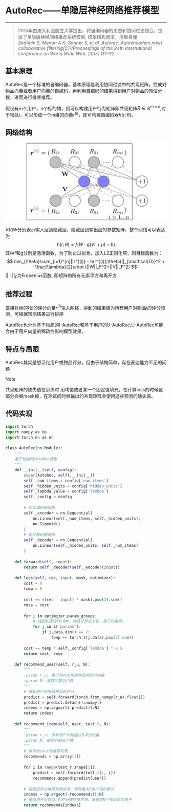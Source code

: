 # AutoRec——单隐层神经网络推荐模型

---

> 2015年由澳大利亚国立大学提出，将自编码器的思想和协同过滤结合，提出了单隐层神经网络推荐系统模型, 模型结构简洁，清晰易懂 \
> *Sedhain S, Menon A K, Sanner S, et al. Autorec: Autoencoders meet collaborative filtering[C]//Proceedings of the 24th international conference on World Wide Web. 2015: 111-112.*

## 基本原理

AutoRec是一个标准的自编码器，基本原理是利用协同过滤中的共现矩阵，完成对物品向量或者用户向量的自编码，再利用自编码的结果得到用户对物品的预估分数，进而进行排序推荐。

假设有$m$个用户，$n$个标的物，则可以构建用户行为矩阵即共现矩阵$R \in \mathbb{R}^{m\times n}$,对于物品i，可以形成一个m维的向量$r^{(i)}$，即可构建自编码器$h(r;\theta)$。

## 网络结构

![](../images/深度学习推荐算法/AutoRec结构图.jpg)

$V$和$W$分别表示输入层到隐藏层，隐藏层到输出层的参数矩阵，整个网络可以表达为：
$$
h(r;\theta) = f(W\cdot g(Vr+\mu) +b)
$$
其中f和g分别是激活函数，为了防止过拟合，加入L2正则化项，则目标函数为：
$$
min_{\theta}\sum_{i=1}^{n}||r^{(i)} - h(r^{(i)};\theta)||_{\mathcal{O}}^2 + \frac{\lambda}{2}\cdot (||W||_F^2+||V||_F^2)
$$
$||\cdot||_F$为Frobenius范数, 即矩阵的所有元素平方和再开方

## 推荐过程

直接将标的物i的评分向量$r^{(i)}$输入网络，得到的结果极为所有用户对物品i的评分预测，可根据预测结果进行排序

AutoRec也分为基于物品的I-AutoRec和基于用户的U-AutoRec,U-AutoRec可能会由于用户向量的稀疏性影响模型效果。

## 特点与局限

AutoRec其实是想泛化用户或物品评分，但由于结构简单，存在表达能力不足的问题

> [!NOTE]
> 共现矩阵的缺失值在训练时 用均值或者某一个固定值填充，在计算loss的时候这部分会被mask掉，在测试的时候输出的共现矩阵会使用这些预测的缺失值。


## 代码实现

```python
import torch
import numpy as np
import torch.nn as nn

class AutoRec(nn.Module):
    """
    基于物品的AutoRec模型
    """
    def __init__(self, config):
        super(AutoRec, self).__init__()
        self._num_items = config['num_items']
        self._hidden_units = config['hidden_units']
        self._lambda_value = config['lambda']
        self._config = config

        # 定义编码器结构
        self._encoder = nn.Sequential(
            nn.Linear(self._num_items, self._hidden_units),
            nn.Sigmoid()
        )
        # 定义解码器结构
        self._decoder = nn.Sequential(
            nn.Linear(self._hidden_units, self._num_items)
        )

    def forward(self, input):
        return self._decoder(self._encoder(input))

    def loss(self, res, input, mask, optimizer):
        cost = 0
        temp = 0

        cost += ((res - input) * mask).pow(2).sum()
        rmse = cost

        for i in optimizer.param_groups:
            # 找到权重矩阵V和W，并且计算平方和，用于约束项。
            for j in i['params']:
                if j.data.dim() == 2:
                    temp += torch.t(j.data).pow(2).sum()

        cost += temp * self._config['lambda'] * 0.5
        return cost, rmse

    def recommend_user(self, r_u, N):
        """
        :param r_u: 单个用户对所有物品的评分向量
        :param N: 推荐的商品个数
        """
        # 得到用户对所有物品的评分
        predict = self.forward(torch.from_numpy(r_u).float())
        predict = predict.detach().numpy()
        indexs = np.argsort(-predict)[:N]
        return indexs

    def recommend_item(self, user, test_r, N):
        """
        :param r_u: 所有用户对物品i的评分向量
        :param N: 推荐的商品个数
        """
        # 保存给user的推荐列表
        recommends = np.array([])

        for i in range(test_r.shape[1]):
            predict = self.forward(test_r[:, i])
            recommends.append(predict[user])

        # 按照逆序对推荐列表排序，得到最大的N个值的索引
        indexs = np.argsot(-recommends)[:N]
        # 按照用户对物品i的评分降序排序吗，推荐前N个物品给到用户
        return recommends[indexs]
```